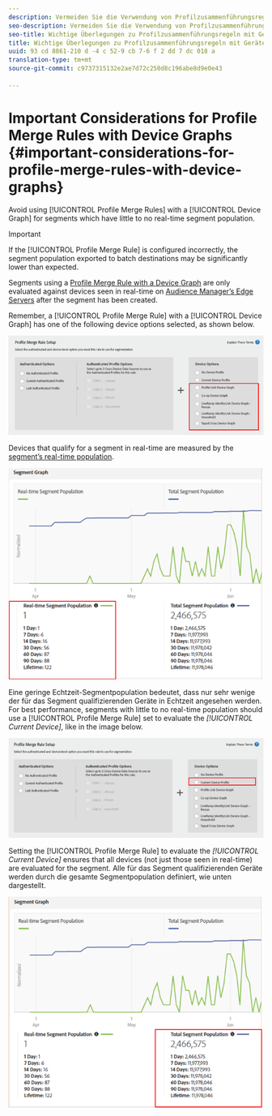 ```yaml
---
description: Vermeiden Sie die Verwendung von Profilzusammenführungsregeln mit einem Gerätediagramm für Segmente, die wenig zu keiner Echtzeit-Segmentpopulation führen.
seo-description: Vermeiden Sie die Verwendung von Profilzusammenführungsregeln mit einem Gerätediagramm für Segmente, die wenig zu keiner Echtzeit-Segmentpopulation führen.
seo-title: Wichtige Überlegungen zu Profilzusammenführungsregeln mit Gerätediagrammen
title: Wichtige Überlegungen zu Profilzusammenführungsregeln mit Gerätediagrammen
uuid: 93 cd 8861-210 d -4 c 52-9 cb 7-6 f 2 dd 7 dc 018 a
translation-type: tm+mt
source-git-commit: c9737315132e2ae7d72c250d8c196abe8d9e0e43

---
```



# Important Considerations for Profile Merge Rules with Device Graphs {#important-considerations-for-profile-merge-rules-with-device-graphs}

Avoid using [!UICONTROL Profile Merge Rules] with a [!UICONTROL Device Graph] for segments which have little to no real-time segment population.

>[!IMPORTANT]
>
>If the [!UICONTROL Profile Merge Rule] is configured incorrectly, the segment population exported to batch destinations may be significantly lower than expected.

Segments using a [Profile Merge Rule with a Device Graph](../../features/profile-merge-rules/merge-rule-targeting-options.md#device-graph-options) are only evaluated against devices seen in real-time on [Audience Manager’s Edge Servers](../../reference/system-components/components-edge.md) after the segment has been created.

Remember, a [!UICONTROL Profile Merge Rule] with a [!UICONTROL Device Graph] has one of the following device options selected, as shown below.

![](assets/pmr-considerations-1.png)

Devices that qualify for a segment in real-time are measured by the [segment’s real-time population](../../features/segments/segment-builder-data.md#segment-populations).

![](assets/pmr-considerations-2.png)

Eine geringe Echtzeit-Segmentpopulation bedeutet, dass nur sehr wenige der für das Segment qualifizierenden Geräte in Echtzeit angesehen werden. For best performance, segments with little to no real-time population should use a [!UICONTROL Profile Merge Rule] set to evaluate the *[!UICONTROL Current Device]*, like in the image below.

![](assets/pmr-considerations-3.png)

Setting the [!UICONTROL Profile Merge Rule] to evaluate the *[!UICONTROL Current Device]* ensures that all devices (not just those seen in real-time) are evaluated for the segment. Alle für das Segment qualifizierenden Geräte werden durch die gesamte Segmentpopulation definiert, wie unten dargestellt.

![](assets/pmr-considerations-4.png)